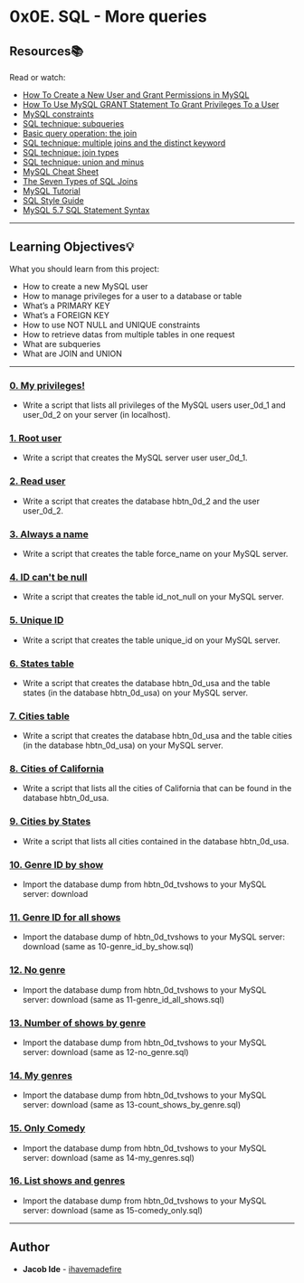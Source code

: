 # 0x0E. SQL - More queries 

## Resources:books:
Read or watch:
* [How To Create a New User and Grant Permissions in MySQL](https://intranet.hbtn.io/rltoken/u4h2MXcCQfadszlRMQy-gw)
* [How To Use MySQL GRANT Statement To Grant Privileges To a User](https://intranet.hbtn.io/rltoken/9JjDTdvflUSxwxLNfW8sPg)
* [MySQL constraints](https://intranet.hbtn.io/rltoken/u1P3WmgxehiqwcLBMlksUA)
* [SQL technique: subqueries](https://intranet.hbtn.io/rltoken/YYpPtkqFeKSCsAU4Y_y3Og)
* [Basic query operation: the join](https://intranet.hbtn.io/rltoken/npLCp3WasK0SUSUQqCF25A)
* [SQL technique: multiple joins and the distinct keyword](https://intranet.hbtn.io/rltoken/GmRLMhkY-pPvjcpzyDvmRg)
* [SQL technique: join types](https://intranet.hbtn.io/rltoken/ryjyRRN7696rJV0maP03Xw)
* [SQL technique: union and minus](https://intranet.hbtn.io/rltoken/L7Fi5w8GZG5MSdQZ19e88g)
* [MySQL Cheat Sheet](https://intranet.hbtn.io/rltoken/V9vpLbtkFwV4EZYoiz2NBA)
* [The Seven Types of SQL Joins](https://intranet.hbtn.io/rltoken/ySKSdhFeMDddea07XrDzeQ)
* [MySQL Tutorial](https://intranet.hbtn.io/rltoken/-uqP0a89xUl3SsmV_ZtxRA)
* [SQL Style Guide](https://intranet.hbtn.io/rltoken/jn4SHgwVtOJF0LQYPEIs-g)
* [MySQL 5.7 SQL Statement Syntax](https://intranet.hbtn.io/rltoken/YjNAE7DcadDbT_a7iI0sYw)

---
## Learning Objectives:bulb:
What you should learn from this project:

* How to create a new MySQL user
* How to manage privileges for a user to a database or table
* What’s a PRIMARY KEY
* What’s a FOREIGN KEY
* How to use NOT NULL and UNIQUE constraints
* How to retrieve datas from multiple tables in one request
* What are subqueries
* What are JOIN and UNION

---

### [0. My privileges!](./0-privileges.sql)
* Write a script that lists all privileges of the MySQL users user_0d_1 and user_0d_2 on your server (in localhost).


### [1. Root user](./1-create_user.sql)
* Write a script that creates the MySQL server user user_0d_1. 


### [2. Read user](./2-create_read_user.sql)
* Write a script that creates the database hbtn_0d_2 and the user user_0d_2. 


### [3. Always a name](./3-force_name.sql)
* Write a script that creates the table force_name on your MySQL server.


### [4. ID can't be null](./4-never_empty.sql)
* Write a script that creates the table id_not_null on your MySQL server.


### [5. Unique ID](./5-unique_id.sql)
* Write a script that creates the table unique_id on your MySQL server.


### [6. States table](./6-states.sql)
* Write a script that creates the database hbtn_0d_usa and the table states (in the database hbtn_0d_usa) on your MySQL server.


### [7. Cities table](./7-cities.sql)
* Write a script that creates the database hbtn_0d_usa and the table cities (in the database hbtn_0d_usa) on your MySQL server.


### [8. Cities of California](./8-cities_of_california_subquery.sql)
* Write a script that lists all the cities of California that can be found in the database hbtn_0d_usa.


### [9. Cities by States](./9-cities_by_state_join.sql)
* Write a script that lists all cities contained in the database hbtn_0d_usa.


### [10. Genre ID by show](./10-genre_id_by_show.sql)
* Import the database dump from hbtn_0d_tvshows to your MySQL server: download


### [11. Genre ID for all shows](./11-genre_id_all_shows.sql)
* Import the database dump of hbtn_0d_tvshows to your MySQL server: download (same as 10-genre_id_by_show.sql)


### [12. No genre](./12-no_genre.sql)
* Import the database dump from hbtn_0d_tvshows to your MySQL server: download (same as 11-genre_id_all_shows.sql)


### [13. Number of shows by genre](./13-count_shows_by_genre.sql)
* Import the database dump from hbtn_0d_tvshows to your MySQL server: download (same as 12-no_genre.sql)


### [14. My genres](./14-my_genres.sql)
* Import the database dump from hbtn_0d_tvshows to your MySQL server: download (same as 13-count_shows_by_genre.sql)


### [15. Only Comedy](./15-comedy_only.sql)
* Import the database dump from hbtn_0d_tvshows to your MySQL server: download (same as 14-my_genres.sql)


### [16. List shows and genres](./16-shows_by_genre.sql)
* Import the database dump from hbtn_0d_tvshows to your MySQL server: download (same as 15-comedy_only.sql)

---

## Author
* **Jacob Ide** - [ihavemadefire](https://github.com/ihavemadefire)